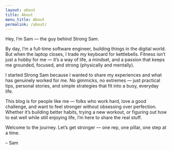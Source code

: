 ```yaml
---
layout: about
title: About
menu_title: About
permalink: /about/
---
```


Hey, I’m Sam — the guy behind Strong Sam.

By day, I’m a full-time software engineer, building things in the digital world. But when the laptop closes, I trade my keyboard for kettlebells. Fitness isn’t just a hobby for me — it’s a way of life, a mindset, and a passion that keeps me grounded, focused, and strong (physically and mentally).

I started Strong Sam because I wanted to share my experiences and what has genuinely worked for me. No gimmicks, no extremes — just practical tips, personal stories, and simple strategies that fit into a busy, everyday life.

This blog is for people like me — folks who work hard, love a good challenge, and want to feel stronger without obsessing over perfection. Whether it’s building better habits, trying a new workout, or figuring out how to eat well while still enjoying life, I’m here to share the real stuff.

Welcome to the journey. Let’s get stronger — one rep, one pillar, one step at a time.

– Sam

